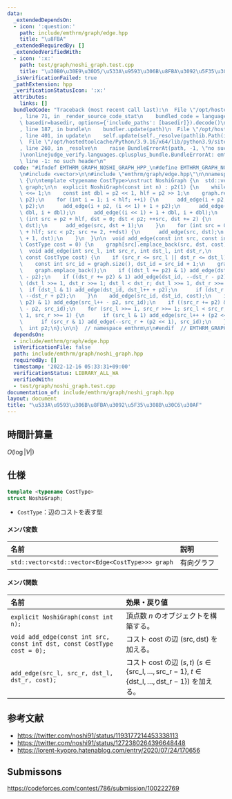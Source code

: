 ```yaml
---
data:
  _extendedDependsOn:
  - icon: ':question:'
    path: include/emthrm/graph/edge.hpp
    title: "\u8FBA"
  _extendedRequiredBy: []
  _extendedVerifiedWith:
  - icon: ':x:'
    path: test/graph/noshi_graph.test.cpp
    title: "\u30B0\u30E9\u30D5/\u533A\u9593\u306B\u8FBA\u3092\u5F35\u308B\u30C6\u30AF"
  _isVerificationFailed: true
  _pathExtension: hpp
  _verificationStatusIcon: ':x:'
  attributes:
    links: []
  bundledCode: "Traceback (most recent call last):\n  File \"/opt/hostedtoolcache/Python/3.9.16/x64/lib/python3.9/site-packages/onlinejudge_verify/documentation/build.py\"\
    , line 71, in _render_source_code_stat\n    bundled_code = language.bundle(stat.path,\
    \ basedir=basedir, options={'include_paths': [basedir]}).decode()\n  File \"/opt/hostedtoolcache/Python/3.9.16/x64/lib/python3.9/site-packages/onlinejudge_verify/languages/cplusplus.py\"\
    , line 187, in bundle\n    bundler.update(path)\n  File \"/opt/hostedtoolcache/Python/3.9.16/x64/lib/python3.9/site-packages/onlinejudge_verify/languages/cplusplus_bundle.py\"\
    , line 401, in update\n    self.update(self._resolve(pathlib.Path(included), included_from=path))\n\
    \  File \"/opt/hostedtoolcache/Python/3.9.16/x64/lib/python3.9/site-packages/onlinejudge_verify/languages/cplusplus_bundle.py\"\
    , line 260, in _resolve\n    raise BundleErrorAt(path, -1, \"no such header\"\
    )\nonlinejudge_verify.languages.cplusplus_bundle.BundleErrorAt: emthrm/graph/edge.hpp:\
    \ line -1: no such header\n"
  code: "#ifndef EMTHRM_GRAPH_NOSHI_GRAPH_HPP_\n#define EMTHRM_GRAPH_NOSHI_GRAPH_HPP_\n\
    \n#include <vector>\n\n#include \"emthrm/graph/edge.hpp\"\n\nnamespace emthrm\
    \ {\n\ntemplate <typename CostType>\nstruct NoshiGraph {\n  std::vector<std::vector<Edge<CostType>>>\
    \ graph;\n\n  explicit NoshiGraph(const int n) : p2(1) {\n    while (p2 < n) p2\
    \ <<= 1;\n    const int dbl = p2 << 1, hlf = p2 >> 1;\n    graph.resize(dbl +\
    \ p2);\n    for (int i = 1; i < hlf; ++i) {\n      add_edge(i + p2, (i << 1) +\
    \ p2);\n      add_edge(i + p2, (i << 1) + 1 + p2);\n      add_edge((i << 1) +\
    \ dbl, i + dbl);\n      add_edge((i << 1) + 1 + dbl, i + dbl);\n    }\n    for\
    \ (int src = p2 + hlf, dst = 0; dst < p2; ++src, dst += 2) {\n      add_edge(src,\
    \ dst);\n      add_edge(src, dst + 1);\n    }\n    for (int src = 0, dst = dbl\
    \ + hlf; src < p2; src += 2, ++dst) {\n      add_edge(src, dst);\n      add_edge(src\
    \ + 1, dst);\n    }\n  }\n\n  void add_edge(const int src, const int dst, const\
    \ CostType cost = 0) {\n    graph[src].emplace_back(src, dst, cost);\n  }\n\n\
    \  void add_edge(int src_l, int src_r, int dst_l, int dst_r,\n               \
    \ const CostType cost) {\n    if (src_r <= src_l || dst_r <= dst_l) return;\n\
    \    const int src_id = graph.size(), dst_id = src_id + 1;\n    graph.emplace_back();\n\
    \    graph.emplace_back();\n    if ((dst_l += p2) & 1) add_edge(dst_id, dst_l++\
    \ - p2);\n    if ((dst_r += p2) & 1) add_edge(dst_id, --dst_r - p2);\n    for\
    \ (dst_l >>= 1, dst_r >>= 1; dst_l < dst_r; dst_l >>= 1, dst_r >>= 1) {\n    \
    \  if (dst_l & 1) add_edge(dst_id, dst_l++ + p2);\n      if (dst_r & 1) add_edge(dst_id,\
    \ --dst_r + p2);\n    }\n    add_edge(src_id, dst_id, cost);\n    if ((src_l +=\
    \ p2) & 1) add_edge(src_l++ - p2, src_id);\n    if ((src_r += p2) & 1) add_edge(--src_r\
    \ - p2, src_id);\n    for (src_l >>= 1, src_r >>= 1; src_l < src_r; src_l >>=\
    \ 1, src_r >>= 1) {\n      if (src_l & 1) add_edge(src_l++ + (p2 << 1), src_id);\n\
    \      if (src_r & 1) add_edge(--src_r + (p2 << 1), src_id);\n    }\n  }\n\n private:\n\
    \  int p2;\n};\n\n}  // namespace emthrm\n\n#endif  // EMTHRM_GRAPH_NOSHI_GRAPH_HPP_\n"
  dependsOn:
  - include/emthrm/graph/edge.hpp
  isVerificationFile: false
  path: include/emthrm/graph/noshi_graph.hpp
  requiredBy: []
  timestamp: '2022-12-16 05:33:31+09:00'
  verificationStatus: LIBRARY_ALL_WA
  verifiedWith:
  - test/graph/noshi_graph.test.cpp
documentation_of: include/emthrm/graph/noshi_graph.hpp
layout: document
title: "\u533A\u9593\u306B\u8FBA\u3092\u5F35\u308B\u30C6\u30AF"
---
```



## 時間計算量

$O(\log{\lvert V \rvert})$


## 仕様

```cpp
template <typename CostType>
struct NoshiGraph;
```

- `CostType`：辺のコストを表す型

#### メンバ変数

|名前|説明|
|:--|:--|
|`std::vector<std::vector<Edge<CostType>>> graph`|有向グラフ|

#### メンバ関数

|名前|効果・戻り値|
|:--|:--|
|`explicit NoshiGraph(const int n);`|頂点数 $n$ のオブジェクトを構築する。|
|`void add_edge(const int src, const int dst, const CostType cost = 0);`|コスト $\mathrm{cost}$ の辺 $(\mathrm{src}, \mathrm{dst})$ を加える。|
|`add_edge(src_l, src_r, dst_l, dst_r, cost);`|コスト $\mathrm{cost}$ の辺 $(s, t)$ ($s \in \lbrace \mathrm{src\_l}, \ldots, \mathrm{src\_r} - 1 \rbrace,\ t \in \lbrace \mathrm{dst\_l}, \ldots, \mathrm{dst\_r} - 1 \rbrace$) を加える。|


## 参考文献

- https://twitter.com/noshi91/status/1193177214453338113
- https://twitter.com/noshi91/status/1272380264396648448
- https://lorent-kyopro.hatenablog.com/entry/2020/07/24/170656


## Submissons

https://codeforces.com/contest/786/submission/100222769
